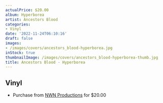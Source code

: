 ```yaml
---
actualPrice: $20.00
album: Hyperborea
artist: Ancestors Blood
categories:
- Vinyl
date: '2022-11-24T06:10:16'
draft: false
images:
- /images/covers/ancestors_blood-hyperborea.jpg
inStock: true
thumbnailImage: /images/covers/ancestors_blood-hyperborea-thumb.jpg
title: Ancestors Blood - Hyperborea
---
```


## Vinyl
* Purchase from [NWN Productions](http://shop.nwnprod.com/index.php?route=product/product&path=75&product_id=25295&sort=pd.name&order=ASC) for $20.00
